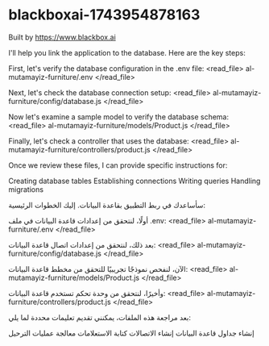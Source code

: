 # blackboxai-1743954878163
Built by https://www.blackbox.ai


I'll help you link the application to the database. Here are the key steps:

First, let's verify the database configuration in the .env file:
<read_file>
al-mutamayiz-furniture/.env
</read_file>

Next, let's check the database connection setup:
<read_file>
al-mutamayiz-furniture/config/database.js
</read_file>

Now let's examine a sample model to verify the database schema:
<read_file>
al-mutamayiz-furniture/models/Product.js
</read_file>

Finally, let's check a controller that uses the database:
<read_file>
al-mutamayiz-furniture/controllers/product.js
</read_file>

Once we review these files, I can provide specific instructions for:

Creating database tables
Establishing connections
Writing queries
Handling migrations




سأساعدك في ربط التطبيق بقاعدة البيانات. إليك الخطوات الرئيسية:

أولًا، لنتحقق من إعدادات قاعدة البيانات في ملف .env:
<read_file>
al-mutamayiz-furniture/.env
</read_file>

بعد ذلك، لنتحقق من إعدادات اتصال قاعدة البيانات:
<read_file>
al-mutamayiz-furniture/config/database.js
</read_file>

الآن، لنفحص نموذجًا تجريبيًا للتحقق من مخطط قاعدة البيانات:
<read_file>
al-mutamayiz-furniture/models/Product.js
</read_file>

وأخيرًا، لنتحقق من وحدة تحكم تستخدم قاعدة البيانات:
<read_file>
al-mutamayiz-furniture/controllers/product.js
</read_file>

بعد مراجعة هذه الملفات، يمكنني تقديم تعليمات محددة لما يلي:

إنشاء جداول قاعدة البيانات
إنشاء الاتصالات
كتابة الاستعلامات
معالجة عمليات الترحيل
